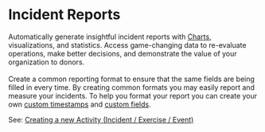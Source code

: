 # Incident Reports

Automatically generate insightful incident reports with [Charts](../shared-services/charts/), visualizations, and statistics. Access game-changing data to re-evaluate operations, make better decisions, and demonstrate the value of your organization to donors.\
\
Create a common reporting format to ensure that the same fields are being filled in every time. By creating common formats you may easily report and measure your incidents. To help you format your report you can create your own [custom timestamps](incident-timestamps/) and [custom fields](../shared-services/custom-fields/).

See: [Creating a new Activity (Incident / Exercise / Event)](../shared-services/activities/creating-a-new-activity-incident-exercise-event.md)

